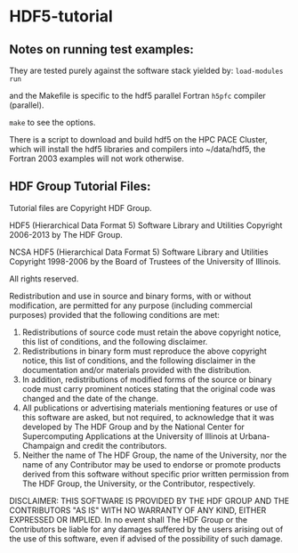 HDF5-tutorial
============

Notes on running test examples:
-------------------------------

They are tested purely against the software stack yielded by:
`load-modules run`

and the Makefile is specific to the hdf5 parallel Fortran `h5pfc` compiler
(parallel).

`make` to see the options.

There is a script to download and build hdf5 on the HPC PACE Cluster, which
will install the hdf5 libraries and compilers into ~/data/hdf5, the Fortran
2003 examples will not work otherwise.
 
HDF Group Tutorial Files:
-------------------------------

Tutorial files are Copyright HDF Group.

HDF5 (Hierarchical Data Format 5) Software Library and Utilities 
Copyright 2006-2013 by The HDF Group.

NCSA HDF5 (Hierarchical Data Format 5) Software Library and Utilities 
Copyright 1998-2006 by the Board of Trustees of the University of Illinois.

All rights reserved.

Redistribution and use in source and binary forms, with or without
modification, are permitted for any purpose (including commercial purposes)
provided that the following conditions are met:

1. Redistributions of source code must retain the above copyright notice, this
   list of conditions, and the following disclaimer.
2. Redistributions in binary form must reproduce the above copyright notice,
   this list of conditions, and the following disclaimer in the documentation
   and/or materials provided with the distribution.
3. In addition, redistributions of modified forms of the source or binary code
   must carry prominent notices stating that the original code was changed and
   the date of the change.
4. All publications or advertising materials mentioning features or use of this
   software are asked, but not required, to acknowledge that it was developed
   by The HDF Group and by the National Center for Supercomputing Applications at
   the University of Illinois at Urbana-Champaign and credit the contributors.
5. Neither the name of The HDF Group, the name of the University, nor the name
   of any Contributor may be used to endorse or promote products derived from
   this software without specific prior written permission from The HDF Group, the
   University, or the Contributor, respectively.

DISCLAIMER: THIS SOFTWARE IS PROVIDED BY THE HDF GROUP AND THE CONTRIBUTORS "AS
IS" WITH NO WARRANTY OF ANY KIND, EITHER EXPRESSED OR IMPLIED. In no event
shall The HDF Group or the Contributors be liable for any damages suffered by
the users arising out of the use of this software, even if advised of the
possibility of such damage.

